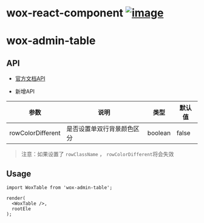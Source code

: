 # wox-react-component [![image](https://img.shields.io/npm/v/wox-react-component.svg)](https://www.npmjs.com/package/wox-react-component)

# wox-admin-table

## API

* [官方文档API](http://ant.design/components/table-cn/#API)

* 新增API

| 参数 | 说明 | 类型 | 默认值 |
| --- | --- | --- | --- |
| rowColorDifferent | 是否设置单双行背景颜色区分 | boolean | false |

> 注意：如果设置了 `rowClassName` ， `rowColorDifferent`将会失效

## Usage

```
import WoxTable from 'wox-admin-table';

render(
  <WoxTable />,
  rootEle
);
```
